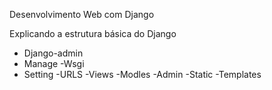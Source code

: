 Desenvolvimento Web com Django

Explicando a estrutura básica do Django

- Django-admin
- Manage
-Wsgi
- Setting
-URLS
-Views
-Modles
-Admin
-Static
-Templates
